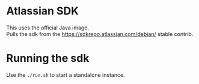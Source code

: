 # Atlassian SDK

This uses the official Java image.  
Pulls the sdk from the https://sdkrepo.atlassian.com/debian/ stable contrib.

# Running the sdk
Use the `./run.sh` to start a standalone instance. 
